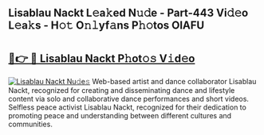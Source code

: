 ## Lisablau Nackt L𝚎a𝚔ed N𝚞𝚍e - Part-443 Vi𝚍𝚎o L𝚎a𝚔s - H𝚘𝚝 O𝚗𝚕yf𝚊ns P𝚑𝚘tos OIAFU

# <h2><a href="http://kfb6d07.oniu.top/?m=Lisablau+Nackt">🔗👉 🔴 Lisablau Nackt P𝚑ot𝚘𝚜 V𝚒d𝚎o</a></h2>

[![Lisablau Nackt Nu𝚍e𝚜](https://i.imgur.com/0qMVB7G.gif)](http://kfb6d07.oniu.top/?m=Lisablau+Nackt)
Web-based artist and dance collaborator Lisablau Nackt, recognized for creating and disseminating dance and lifestyle content via solo and collaborative dance performances and short videos. Selfless peace activist Lisablau Nackt, recognized for their dedication to promoting peace and understanding between different cultures and communities.  
